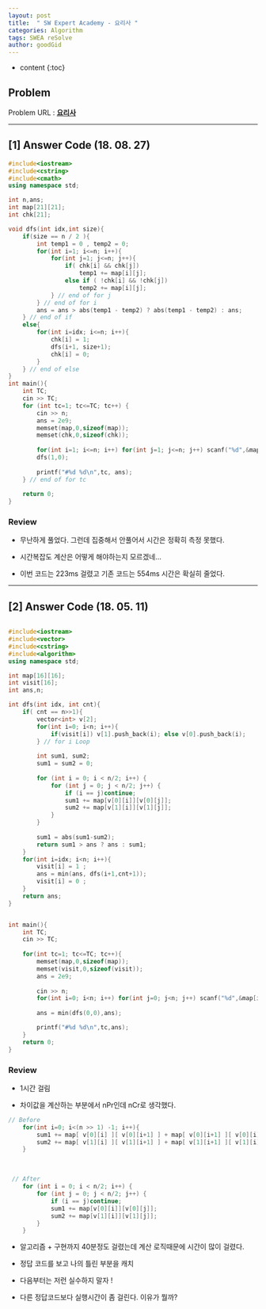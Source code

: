 ```yaml
---
layout: post
title:  " SW Expert Academy - 요리사 "
categories: Algorithm
tags: SWEA reSolve
author: goodGid
---
```

* content
{:toc}



## Problem 
Problem URL : **[요리사](https://www.swexpertacademy.com/main/code/problem/problemDetail.do?contestProbId=AWIeUtVakTMDFAVH)**











---

## [1] Answer Code (18. 08. 27)

``` cpp
#include<iostream>
#include<cstring>
#include<cmath>
using namespace std;

int n,ans;
int map[21][21];
int chk[21];

void dfs(int idx,int size){
    if(size == n / 2 ){
        int temp1 = 0 , temp2 = 0;
        for(int i=1; i<=n; i++){
            for(int j=1; j<=n; j++){
                if( chk[i] && chk[j])
                    temp1 += map[i][j];
                else if ( !chk[i] && !chk[j])
                    temp2 += map[i][j];
            } // end of for j
        } // end of for i
        ans = ans > abs(temp1 - temp2) ? abs(temp1 - temp2) : ans;
    } // end of if
    else{
        for(int i=idx; i<=n; i++){
            chk[i] = 1;
            dfs(i+1, size+1);
            chk[i] = 0;
        }
    } // end of else
}
int main(){
    int TC;
    cin >> TC;
    for (int tc=1; tc<=TC; tc++) {
        cin >> n;
        ans = 2e9;
        memset(map,0,sizeof(map));
        memset(chk,0,sizeof(chk));
        
        for(int i=1; i<=n; i++) for(int j=1; j<=n; j++) scanf("%d",&map[i][j]);
        dfs(1,0);
        
        printf("#%d %d\n",tc, ans);
    } // end of for tc
    
    return 0;
}

```

### Review

* 무난하게 풀었다. 그런데 집중해서 안풀어서 시간은 정확히 측정 못했다.

* 시간복잡도 계산은 어떻게 해야하는지 모르겠네...

* 이번 코드는 223ms 걸렸고 기존 코드는 554ms 시간은 확실히 줄었다.


---

## [2] Answer Code (18. 05. 11)

``` cpp

#include<iostream>
#include<vector>
#include<cstring>
#include<algorithm>
using namespace std;

int map[16][16];
int visit[16];
int ans,n;

int dfs(int idx, int cnt){
    if( cnt == n>>1){
        vector<int> v[2];
        for(int i=0; i<n; i++){
            if(visit[i]) v[1].push_back(i); else v[0].push_back(i);
        } // for i Loop
        
        int sum1, sum2;
        sum1 = sum2 = 0;
        
        for (int i = 0; i < n/2; i++) {
            for (int j = 0; j < n/2; j++) {
                if (i == j)continue;
                sum1 += map[v[0][i]][v[0][j]];
                sum2 += map[v[1][i]][v[1][j]];
            }
        }
        
        sum1 = abs(sum1-sum2);
        return sum1 > ans ? ans : sum1;
    }
    for(int i=idx; i<n; i++){
        visit[i] = 1 ;
        ans = min(ans, dfs(i+1,cnt+1));
        visit[i] = 0 ;
    }
    return ans;
}


int main(){
    int TC;
    cin >> TC;
    
    for(int tc=1; tc<=TC; tc++){
        memset(map,0,sizeof(map));
        memset(visit,0,sizeof(visit));
        ans = 2e9;
        
        cin >> n;
        for(int i=0; i<n; i++) for(int j=0; j<n; j++) scanf("%d",&map[i][j]);
        
        ans = min(dfs(0,0),ans);

        printf("#%d %d\n",tc,ans);
    }
    return 0;
}
```

### Review

* 1시간 걸림

* 차이값을 계산하는 부분에서 nPr인데 nCr로 생각했다. 


``` cpp
// Before
    for(int i=0; i<(n >> 1) -1; i++){
        sum1 += map[ v[0][i] ][ v[0][i+1] ] + map[ v[0][i+1] ][ v[0][i] ];
        sum2 += map[ v[1][i] ][ v[1][i+1] ] + map[ v[1][i+1] ][ v[1][i] ];
    }

```

<br>

``` cpp
 // After
    for (int i = 0; i < n/2; i++) {
        for (int j = 0; j < n/2; j++) {
            if (i == j)continue;
            sum1 += map[v[0][i]][v[0][j]];
            sum2 += map[v[1][i]][v[1][j]];
        }
    }

```

* 알고리즘 + 구현까지 40분정도 걸렸는데 계산 로직때문에 시간이 많이 걸렸다.

* 정답 코드를 보고 나의 틀린 부분을 캐치

* 다음부터는 저런 실수하지 말자 !

* 다른 정답코드보다 실행시간이 좀 걸린다. 이유가 뭘까?
